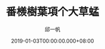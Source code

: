 ---
issue: 308
title: 番檨樹葉項个大草蜢
author: 邱一帆
language: 四縣
date: 2019-01-03T00:00:00.000+08:00
topic: 自然
difficulty: 2
wikidata: Q98096193
wikidata_link: https://www.wikidata.org/wiki/Q98096193
author_wikidata_link: https://www.wikidata.org/wiki/undefined
author_wikidata: Q98096293
---